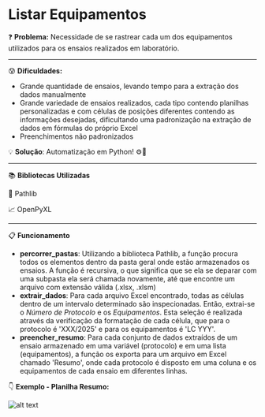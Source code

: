 
# Listar Equipamentos

❓ **Problema:** Necessidade de se rastrear cada um dos equipamentos utilizados para os ensaios realizados em laboratório.

---

😰 **Dificuldades:**

- Grande quantidade de ensaios, levando tempo para a extração dos dados manualmente
- Grande variedade de ensaios realizados, cada tipo contendo planilhas personalizadas e com células de posições diferentes contendo as informações desejadas, dificultando uma padronização na extração de dados em fórmulas do próprio Excel
- Preenchimentos não padronizados

💡 **Solução**:  Automatização em Python! ⚙️🐍

---
📚 **Bibliotecas Utilizadas**

📁 Pathlib

📈 OpenPyXL

---
📋 **Funcionamento**
- **percorrer_pastas**: Utilizando a biblioteca Pathlib, a função procura todos os elementos dentro da pasta geral onde estão armazenados os ensaios. A função é recursiva, o que significa que se ela se deparar com uma subpasta ela será chamada novamente, até que encontre um arquivo com extensão válida (.xlsx, .xlsm)
- **extrair_dados**: Para cada arquivo Excel encontrado, todas as células dentro de um intervalo determinado são inspecionadas. Então, extrai-se o *Número de Protocolo* e os *Equipamentos*. Esta seleção é realizada através da verificação da formatação de cada célula, que para o protocolo é 'XXX/2025' e para os equipamentos é 'LC YYY'. 
- **preencher_resumo**: Para cada conjunto de dados extraídos de um ensaio armazenado em uma variável (protocolo) e em uma lista (equipamentos), a função os exporta para um arquivo em Excel chamado 'Resumo', onde cada protocolo é disposto em uma coluna e os equipamentos de cada ensaio em diferentes linhas. 

👇 **Exemplo - Planilha Resumo:**

![alt text](image.png)